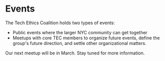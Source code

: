 # Events

The Tech Ethics Coalition holds two types of events:

- Public events where the larger NYC community can get together 
- Meetups with core TEC members to organize future events, define the
  group's future direction, and settle other organizational matters.

Our next meetup will be in March. Stay tuned for more information.
